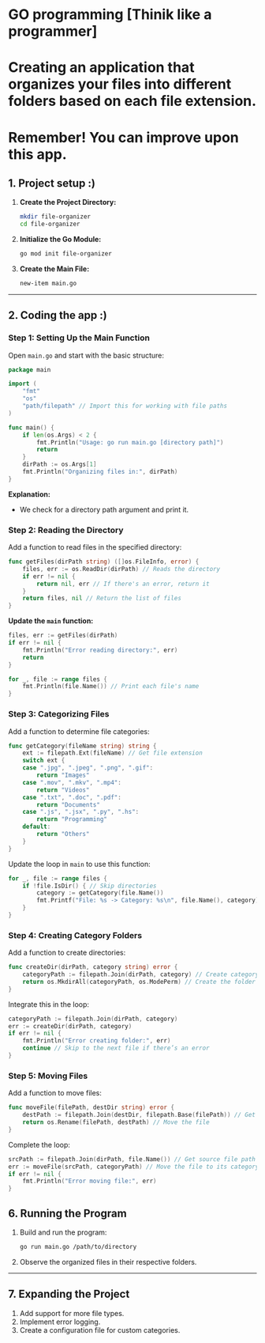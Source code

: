 # GO programming [Thinik like a programmer]

# Creating an application that organizes your files into different folders based on each file extension.

# Remember! You can improve upon this app.

## 1. Project setup :)

1. **Create the Project Directory:**
   ```bash
   mkdir file-organizer
   cd file-organizer
   ```

2. **Initialize the Go Module:**
   ```bash
   go mod init file-organizer
   ```

3. **Create the Main File:**
   ```bash
   new-item main.go
   ```

---

## 2. Coding the app :)

### Step 1: Setting Up the Main Function

Open `main.go` and start with the basic structure:

```go
package main

import (
	"fmt"
	"os"
	"path/filepath" // Import this for working with file paths
)

func main() {
	if len(os.Args) < 2 {
		fmt.Println("Usage: go run main.go [directory path]")
		return
	}
	dirPath := os.Args[1]
	fmt.Println("Organizing files in:", dirPath)
}
```

**Explanation:**
- We check for a directory path argument and print it.

### Step 2: Reading the Directory

Add a function to read files in the specified directory:

```go
func getFiles(dirPath string) ([]os.FileInfo, error) {
	files, err := os.ReadDir(dirPath) // Reads the directory
	if err != nil {
		return nil, err // If there's an error, return it
	}
	return files, nil // Return the list of files
}
```

**Update the `main` function:**

```go
files, err := getFiles(dirPath)
if err != nil {
	fmt.Println("Error reading directory:", err)
	return
}

for _, file := range files {
	fmt.Println(file.Name()) // Print each file's name
}
```

### Step 3: Categorizing Files

Add a function to determine file categories:

```go
func getCategory(fileName string) string {
	ext := filepath.Ext(fileName) // Get file extension
	switch ext {
	case ".jpg", ".jpeg", ".png", ".gif":
		return "Images"
	case ".mov", ".mkv", ".mp4":
		return "Videos"
	case ".txt", ".doc", ".pdf":
		return "Documents"
	case ".js", ".jsx", ".py", ".hs":
		return "Programming"
	default:
		return "Others"
	}
}
```

Update the loop in `main` to use this function:

```go
for _, file := range files {
	if !file.IsDir() { // Skip directories
		category := getCategory(file.Name())
		fmt.Printf("File: %s -> Category: %s\n", file.Name(), category)
	}
}
```

### Step 4: Creating Category Folders

Add a function to create directories:

```go
func createDir(dirPath, category string) error {
	categoryPath := filepath.Join(dirPath, category) // Create category-specific path
	return os.MkdirAll(categoryPath, os.ModePerm) // Create the folder if it doesn't exist
}
```

Integrate this in the loop:

```go
categoryPath := filepath.Join(dirPath, category)
err := createDir(dirPath, category)
if err != nil {
	fmt.Println("Error creating folder:", err)
	continue // Skip to the next file if there’s an error
}
```

### Step 5: Moving Files

Add a function to move files:

```go
func moveFile(filePath, destDir string) error {
	destPath := filepath.Join(destDir, filepath.Base(filePath)) // Get destination path
	return os.Rename(filePath, destPath) // Move the file
}
```

Complete the loop:

```go
srcPath := filepath.Join(dirPath, file.Name()) // Get source file path
err := moveFile(srcPath, categoryPath) // Move the file to its category folder
if err != nil {
	fmt.Println("Error moving file:", err)
}

```

## 6. Running the Program

1. Build and run the program:
   ```bash
   go run main.go /path/to/directory
   ```

2. Observe the organized files in their respective folders.

---

## 7. Expanding the Project

1. Add support for more file types.
2. Implement error logging.
3. Create a configuration file for custom categories.
